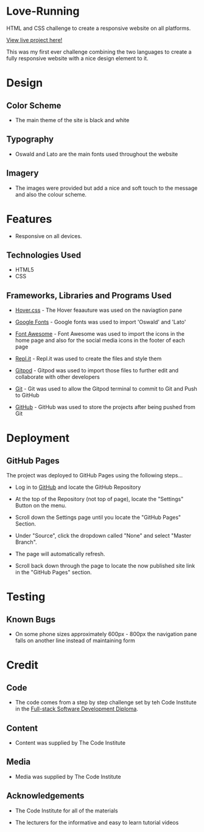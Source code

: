 # Love-Running
HTML and CSS challenge to create a responsive website on all platforms.

[View live project here!](https://valencia-08.github.io/Love-Running/)

This was my first ever challenge combining the two languages to create a fully responsive website with a nice design element to it.



# Design

## Color Scheme

- The main theme of the site is black and white 

## Typography 

- Oswald and Lato are the main fonts used throughout the website 

## Imagery

- The images were provided but add a nice and soft touch to the message and also the colour scheme.


# Features

- Responsive on all devices.


## Technologies Used 

- HTML5
- CSS

## Frameworks, Libraries and Programs Used

- [Hover.css](https://ianlunn.github.io/Hover/) - The Hover feaauture was used on the naviagtion pane 

- [Google Fonts](https://fonts.google.com/) - Google fonts was used to import 'Oswald' and 'Lato'

- [Font Awesome](https://fontawesome.com/) - Font Awesome was used to import the icons in the home page and also for the social media icons in the footer of each page

- [Repl.it](https://repl.it/) - Repl.it was used to create the files and style them

- [Gitpod](https://www.gitpod.io/) - Gitpod was used to import those files to further edit and collaborate with other developers

- [Git](https://git-scm.com/) - Git was used to allow the Gitpod terminal to commit to Git and Push to GitHub 

- [GitHub](https://github.com/) - GitHub was used to store the projects after being pushed from Git


# Deployment 

## GitHub Pages

The project was deployed to GitHub Pages using the following steps...

- Log in to [GitHub](https://github.com/) and locate the GitHub Repository

- At the top of the Repository (not top of page), locate the "Settings" Button on the menu.

- Scroll down the Settings page until you locate the "GitHub Pages" Section.

- Under "Source", click the dropdown called "None" and select "Master Branch".

- The page will automatically refresh.

- Scroll back down through the page to locate the now published site link in the "GitHub Pages" section.

# Testing

## Known Bugs

- On some phone sizes approximately 600px - 800px the navigation pane falls on another line instead of maintaining form 

# Credit

## Code

- The code comes from a step by step challenge set by teh Code Institute in the [Full-stack Software Development Diploma](https://codeinstitute.net/full-stack-software-development-diploma-uk/?utm_expid=.E_bf0H2MSRWB3VqLwMyfkg.1&utm_referrer=). 

## Content

- Content was supplied by The Code Institute

## Media

- Media was supplied by The Code Institute

## Acknowledgements 

- The Code Institute for all of the materials

- The lecturers for the informative and easy to learn tutorial videos
